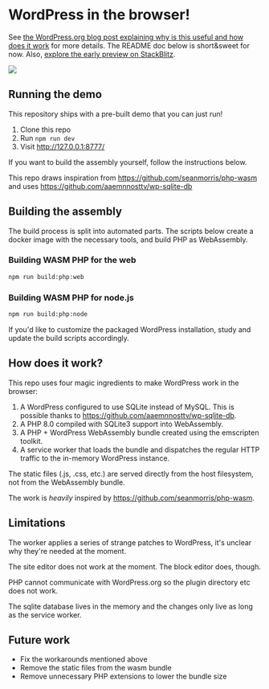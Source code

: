 # WordPress in the browser!

See 
[the WordPress.org blog post explaining why is this useful and how does it work](https://make.wordpress.org/core/2022/09/23/client-side-webassembly-wordpress-with-no-server/) for more details. The README doc below is short&sweet for now. Also, [explore the early preview on StackBlitz](https://stackblitz.com/edit/wp-plugin-playground).

![](demo.gif)


## Running the demo

This repository ships with a pre-built demo that you can just run!

1. Clone this repo
2. Run `npm run dev`
3. Visit http://127.0.0.1:8777/

If you want to build the assembly yourself, follow the instructions below.

This repo draws inspiration from https://github.com/seanmorris/php-wasm and uses https://github.com/aaemnnosttv/wp-sqlite-db 

## Building the assembly

The build process is split into automated parts. The scripts below create a docker image with the necessary tools, and build  PHP as WebAssembly.

### Building WASM PHP for the web

```bash
npm run build:php:web
```
### Building WASM PHP for node.js

```bash
npm run build:php:node
```

If you'd like to customize the packaged WordPress installation, study and update
the build scripts accordingly.

## How does it work?

This repo uses four magic ingredients to make WordPress work in the browser:

1. A WordPress configured to use SQLite instead of MySQL. This is possible thanks to https://github.com/aaemnnosttv/wp-sqlite-db.
2. A PHP 8.0 compiled with SQLite3 support into WebAssembly.
3. A PHP + WordPress WebAssembly bundle created using the emscripten toolkit.
4. A service worker that loads the bundle and dispatches the regular HTTP traffic to the in-memory WordPress instance.

The static files (.js, .css, etc.) are served directly from the host filesystem, not from the WebAssembly bundle.

The work is *heavily* inspired by https://github.com/seanmorris/php-wasm.

## Limitations

The worker applies a series of strange patches to WordPress, it's unclear why they're needed at the moment.

The site editor does not work at the moment. The block editor does, though.

PHP cannot communicate with WordPress.org so the plugin directory etc does not work.

The sqlite database lives in the memory and the changes only live as long as the service worker.

## Future work

* Fix the workarounds mentioned above
* Remove the static files from the wasm bundle
* Remove unnecessary PHP extensions to lower the bundle size


